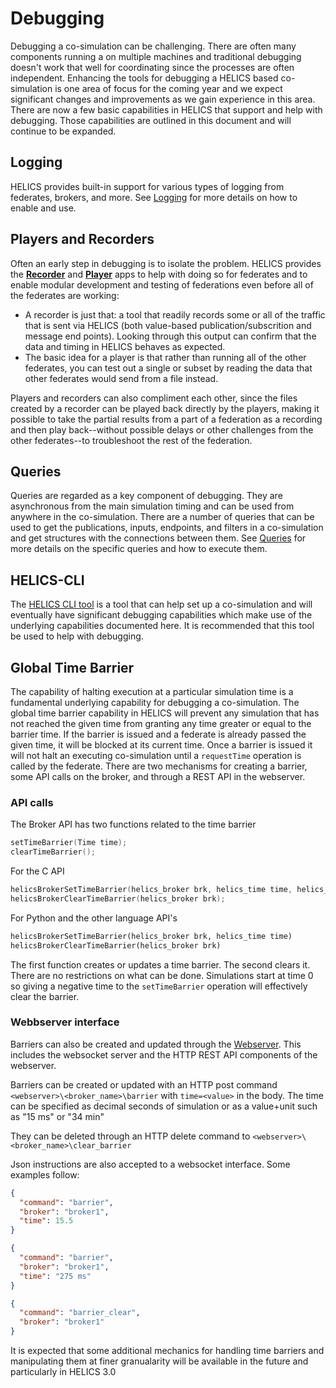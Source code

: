 # Debugging

Debugging a co-simulation can be challenging. There are often many components running a on multiple machines and traditional debugging doesn't work that well for coordinating since the processes are often independent.
Enhancing the tools for debugging a HELICS based co-simulation is one area of focus for the coming year and we expect significant changes and improvements as we gain experience in this area. There are now a few basic capabilities in HELICS that support and help with debugging. Those capabilities are outlined in this document and will continue to be expanded.

## Logging
HELICS provides built-in support for various types of logging from federates, brokers, and more. See [Logging](./logging.md) for more details on how to enable and use.

## Players and Recorders
Often an early step in debugging is to isolate the problem. HELICS provides the [**Recorder**](../apps/Recorder.html) and [**Player**](../apps/Player.html) apps to help with doing so for federates and to enable modular development and testing of federations even before all of the federates are working:
* A recorder is just that: a tool that readily records some or all of the traffic that is sent via HELICS (both value-based publication/subscrition and message end points). Looking through this output can confirm that the data and timing in HELICS behaves as expected.
* The basic idea for a player is that rather than running all of the other federates, you can test out a single or subset by reading the data that other federates would send from a file instead. 

Players and recorders can also compliment each other, since the files created by a recorder can be played back directly by the players, making it possible to take the partial results from a part of a federation as a recording and then play back--without possible delays or other challenges from the other federates--to troubleshoot the rest of the federation.


## Queries

Queries are regarded as a key component of debugging. They are asynchronous from the main simulation timing and can be used from anywhere in the co-simulation. There are a number of queries that can be used to get the publications, inputs, endpoints, and filters in a co-simulation and get structures with the connections between them. See [Queries](./queries.md) for more details on the specific queries and how to execute them.

## HELICS-CLI

The [HELICS CLI tool](./helics_cli.md) is a tool that can help set up a co-simulation and will eventually have significant debugging capabilities which make use of the underlying capabilities documented here. It is recommended that this tool be used to help with debugging.

## Global Time Barrier

The capability of halting execution at a particular simulation time is a fundamental underlying capability for debugging a co-simulation. The global time barrier capability in HELICS will prevent any simulation that has not reached the given time from granting any time greater or equal to the barrier time. If the barrier is issued and a federate is already passed the given time, it will be blocked at its current time. Once a barrier is issued it will not halt an executing co-simulation until a `requestTime` operation is called by the federate. There are two mechanisms for creating a barrier, some API calls on the broker, and through a REST API in the webserver.

### API calls

The Broker API has two functions related to the time barrier

```c++
setTimeBarrier(Time time);
clearTimeBarrier();
```

For the C API

```C
helicsBrokerSetTimeBarrier(helics_broker brk, helics_time time, helics_error *err);
helicsBrokerClearTimeBarrier(helics_broker brk);
```

For Python and the other language API's

```python
helicsBrokerSetTimeBarrier(helics_broker brk, helics_time time)
helicsBrokerClearTimeBarrier(helics_broker brk)
```

The first function creates or updates a time barrier.
The second clears it. There are no restrictions on what can be done. Simulations start at time 0 so giving a negative time to the `setTimeBarrier` operation will effectively clear the barrier.

### Webbserver interface

Barriers can also be created and updated through the [Webserver](./webserver.md). This includes the websocket server and the HTTP REST API components of the webserver.

Barriers can be created or updated with an HTTP post command
`<webserver>\<broker_name>\barrier` with `time=<value>` in the body. The time can be specified as decimal seconds of simulation or as a value+unit such as "15 ms" or "34 min"

They can be deleted through an HTTP delete command to `<webserver>\<broker_name>\clear_barrier`

Json instructions are also accepted to a websocket interface. Some examples follow:

```json
{
  "command": "barrier",
  "broker": "broker1",
  "time": 15.5
}
```

```json
{
  "command": "barrier",
  "broker": "broker1",
  "time": "275 ms"
}
```

```json
{
  "command": "barrier_clear",
  "broker": "broker1"
}
```

It is expected that some additional mechanics for handling time barriers and manipulating them at finer granualarity will be available in the future and particularly in HELICS 3.0
